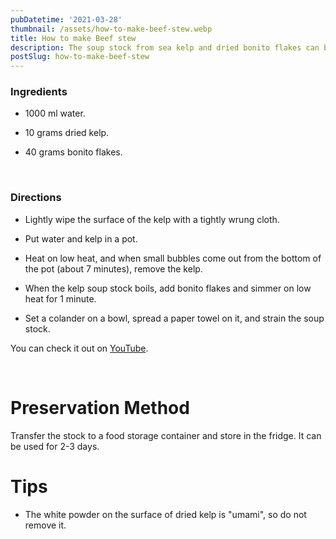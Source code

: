 ```yaml
---
pubDatetime: '2021-03-28'
thumbnail: /assets/how-to-make-beef-stew.webp
title: How to make Beef stew
description: The soup stock from sea kelp and dried bonito flakes can be used in many Japanese foods such as miso soup, soba, udon, and stew.
postSlug: how-to-make-beef-stew
---
```


### Ingredients

- 1000 ml water.

- 10 grams dried kelp.

- 40 grams bonito flakes.

<br />

### Directions

- Lightly wipe the surface of the kelp with a tightly wrung cloth.

- Put water and kelp in a pot.

- Heat on low heat, and when small bubbles come out from the bottom of the pot (about 7 minutes), remove the kelp.

- When the kelp soup stock boils, add bonito flakes and simmer on low heat for 1 minute.

- Set a colander on a bowl, spread a paper towel on it, and strain the soup stock.


You can check it out on [YouTube](https://youtu.be/6Lxdp1R40EY).

<br />

<h1> Preservation Method </h1>

Transfer the stock to a food storage container and store in the fridge. It can be used for 2-3 days.

<h1> Tips </h1>

- The white powder on the surface of dried kelp is "umami", so do not remove it.